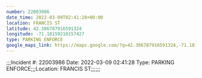 ```yaml
---
number: 22003986
date_time: 2022-03-09T02:41:28+00:00
location: FRANCIS ST
latitude: 42.386787916591324
longitude: -71.18159210157427
type: PARKING ENFORCE
google_maps_link: https://maps.google.com/?q=42.386787916591324,-71.18159210157427
---
```


;;;Incident #: 22003986  Date: 2022-03-09 02:41:28   Type: PARKING ENFORCE;;;Location: FRANCIS ST;;;;;;
